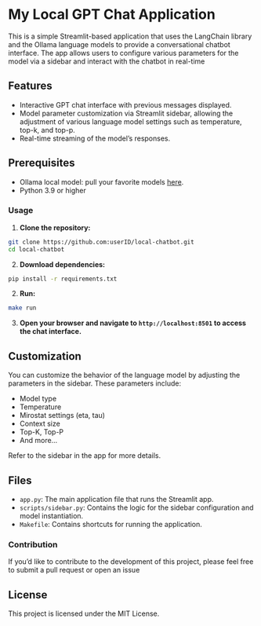 # My Local GPT Chat Application

This is a simple Streamlit-based application that uses the LangChain library and the Ollama language models to provide a conversational chatbot interface. The app allows users to configure various parameters for the model via a sidebar and interact with the chatbot in real-time

## Features

* Interactive GPT chat interface with previous messages displayed.
* Model parameter customization via Streamlit sidebar, allowing the adjustment of various language model settings such as temperature, top-k, and top-p.
* Real-time streaming of the model’s responses.

## Prerequisites

* Ollama local model: pull your favorite models [here](https://ollama.com/library).
* Python 3.9 or higher

### Usage

1.	**Clone the repository:**
```bash
git clone https://github.com:userID/local-chatbot.git
cd local-chatbot
```

2.	**Download dependencies:**
```bash
pip install -r requirements.txt
```

2.	**Run:**
```bash
make run
```

3. **Open your browser and navigate to ```http://localhost:8501``` to access the chat interface.**

## Customization

You can customize the behavior of the language model by adjusting the parameters in the sidebar. These parameters include:

* Model type
* Temperature
* Mirostat settings (eta, tau)
* Context size
* Top-K, Top-P
* And more…

Refer to the sidebar in the app for more details.

## Files

* ```app.py```: The main application file that runs the Streamlit app.
* ```scripts/sidebar.py```: Contains the logic for the sidebar configuration and model instantiation.
* ```Makefile```: Contains shortcuts for running the application.

### Contribution
If you’d like to contribute to the development of this project, please feel free to submit a pull request or open an issue

## License

This project is licensed under the MIT License.
